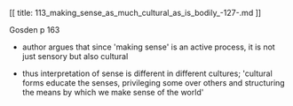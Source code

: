 [[
title: 113_making_sense_as_much_cultural_as_is_bodily_-127-.md
]]

Gosden p 163

  

+ author argues that since 'making sense' is an active process, it is not
just sensory but also cultural

  

+ thus interpretation of sense is different in different cultures; 'cultural
forms educate the senses, privileging some over others and structuring the
means by which we make sense of the world'
